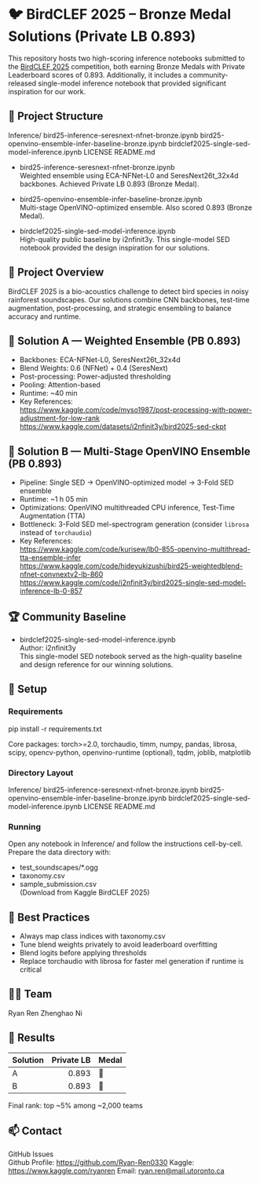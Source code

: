 # 🐦 BirdCLEF 2025 – Bronze Medal Solutions (Private LB 0.893)

This repository hosts two high-scoring inference notebooks submitted to the [BirdCLEF 2025](https://www.kaggle.com/competitions/birdclef-2025) competition, both earning Bronze Medals with Private Leaderboard scores of 0.893. Additionally, it includes a community-released single-model inference notebook that provided significant inspiration for our work.

## 📂 Project Structure

Inference/
    bird25-inference-seresnext-nfnet-bronze.ipynb
    bird25-openvino-ensemble-infer-baseline-bronze.ipynb
    birdclef2025-single-sed-model-inference.ipynb
LICENSE
README.md

- bird25-inference-seresnext-nfnet-bronze.ipynb  
  Weighted ensemble using ECA-NFNet-L0 and SeresNext26t_32x4d backbones. Achieved Private LB 0.893 (Bronze Medal).

- bird25-openvino-ensemble-infer-baseline-bronze.ipynb  
  Multi-stage OpenVINO-optimized ensemble. Also scored 0.893 (Bronze Medal).

- birdclef2025-single-sed-model-inference.ipynb  
  High-quality public baseline by i2nfinit3y. This single-model SED notebook provided the design inspiration for our solutions.

## 📌 Project Overview

BirdCLEF 2025 is a bio-acoustics challenge to detect bird species in noisy rainforest soundscapes. Our solutions combine CNN backbones, test-time augmentation, post-processing, and strategic ensembling to balance accuracy and runtime.

## 🥇 Solution A — Weighted Ensemble (PB 0.893)

- Backbones: ECA-NFNet-L0, SeresNext26t_32x4d  
- Blend Weights: 0.6 (NFNet) + 0.4 (SeresNext)  
- Post-processing: Power-adjusted thresholding  
- Pooling: Attention-based  
- Runtime: ~40 min  
- Key References:  
  https://www.kaggle.com/code/myso1987/post-processing-with-power-adjustment-for-low-rank  
  https://www.kaggle.com/datasets/i2nfinit3y/bird2025-sed-ckpt

## 🥇 Solution B — Multi-Stage OpenVINO Ensemble (PB 0.893)

- Pipeline: Single SED → OpenVINO-optimized model → 3-Fold SED ensemble  
- Runtime: ~1 h 05 min  
- Optimizations: OpenVINO multithreaded CPU inference, Test-Time Augmentation (TTA)  
- Bottleneck: 3-Fold SED mel-spectrogram generation (consider `librosa` instead of `torchaudio`)  
- Key References:  
  https://www.kaggle.com/code/kurisew/lb0-855-openvino-multithread-tta-ensemble-infer  
  https://www.kaggle.com/code/hideyukizushi/bird25-weightedblend-nfnet-convnextv2-lb-860  
  https://www.kaggle.com/code/i2nfinit3y/bird2025-single-sed-model-inference-lb-0-857

## 🏆 Community Baseline

- birdclef2025-single-sed-model-inference.ipynb  
  Author: i2nfinit3y  
  This single-model SED notebook served as the high-quality baseline and design reference for our winning solutions.

## 🔧 Setup

### Requirements

pip install -r requirements.txt

Core packages: torch>=2.0, torchaudio, timm, numpy, pandas, librosa, scipy, opencv-python, openvino-runtime (optional), tqdm, joblib, matplotlib

### Directory Layout

Inference/
    bird25-inference-seresnext-nfnet-bronze.ipynb
    bird25-openvino-ensemble-infer-baseline-bronze.ipynb
    birdclef2025-single-sed-model-inference.ipynb
LICENSE
README.md

### Running

Open any notebook in Inference/ and follow the instructions cell-by-cell.  
Prepare the data directory with:  
- test_soundscapes/*.ogg  
- taxonomy.csv  
- sample_submission.csv  
(Download from Kaggle BirdCLEF 2025)

## 📌 Best Practices

- Always map class indices with taxonomy.csv
- Tune blend weights privately to avoid leaderboard overfitting
- Blend logits before applying thresholds
- Replace torchaudio with librosa for faster mel generation if runtime is critical

## 🧑‍💻 Team

Ryan Ren
Zhenghao Ni

## 🏁 Results

| Solution | Private LB | Medal |
|----------|-----------:|-------|
| A        | 0.893      | 🥉    |
| B        | 0.893      | 🥉    |

Final rank: top ~5% among ~2,000 teams

## 📫 Contact

GitHub Issues  
Github Profile: https://github.com/Ryan-Ren0330
Kaggle: https://www.kaggle.com/ryanren
Email: ryan.ren@mail.utoronto.ca

